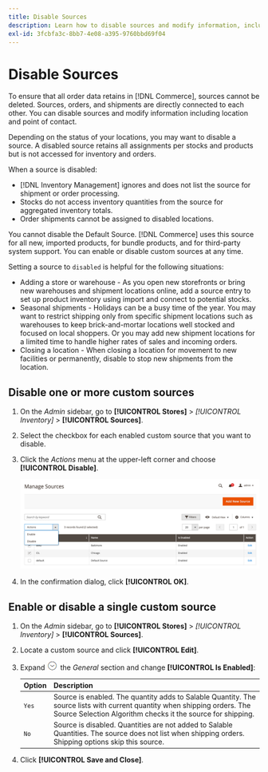 ```yaml
---
title: Disable Sources
description: Learn how to disable sources and modify information, including location and point of contact.
exl-id: 3fcbfa3c-8bb7-4e08-a395-9760bbd69f04
---
```

# Disable Sources

To ensure that all order data retains in [!DNL Commerce], sources cannot be deleted. Sources, orders, and shipments are directly connected to each other. You can disable sources and modify information including location and point of contact.

Depending on the status of your locations, you may want to disable a source. A disabled source retains all assignments per stocks and products but is not accessed for inventory and orders.

When a source is disabled:

- [!DNL Inventory Management] ignores and does not list the source for shipment or order processing.
- Stocks do not access inventory quantities from the source for aggregated inventory totals.
- Order shipments cannot be assigned to disabled locations.

You cannot disable the Default Source. [!DNL Commerce] uses this source for all new, imported products, for bundle products, and for third-party system support. You can enable or disable custom sources at any time.

Setting a source to `disabled` is helpful for the following situations:

- Adding a store or warehouse - As you open new storefronts or bring new warehouses and shipment locations online, add a source entry to set up product inventory using import and connect to potential stocks.
- Seasonal shipments - Holidays can be a busy time of the year. You may want to restrict shipping only from specific shipment locations such as warehouses to keep brick-and-mortar locations well stocked and focused on local shoppers. Or you may add new shipment locations for a limited time to handle higher rates of sales and incoming orders.
- Closing a location - When closing a location for movement to new facilities or permanently, disable to stop new shipments from the location.

## Disable one or more custom sources

1. On the _Admin_ sidebar, go to **[!UICONTROL Stores]** > _[!UICONTROL Inventory]_ > **[!UICONTROL Sources]**.

1. Select the checkbox for each enabled custom source that you want to disable.

1. Click the _Actions_ menu at the upper-left corner and choose **[!UICONTROL Disable]**.

   ![[!DNL Inventory Management] sources - Actions menu](assets/inventory-source-disable.png)

1. In the confirmation dialog, click **[!UICONTROL OK]**.

## Enable or disable a single custom source

1. On the _Admin_ sidebar, go to **[!UICONTROL Stores]** > _[!UICONTROL Inventory]_ > **[!UICONTROL Sources]**.

1. Locate a custom source and click **[!UICONTROL Edit]**.

1. Expand ![Expansion selector](../assets/icon-display-expand.png) the _General_ section and change **[!UICONTROL Is Enabled]**:

   | Option| Description |
   | ----- | ----- |
   | `Yes` | Source is enabled. The quantity adds to Salable Quantity. The source lists with current quantity when shipping orders. The Source Selection Algorithm checks it the source for shipping. |
   | `No` | Source is disabled. Quantities are not added to Salable Quantities. The source does not list when shipping orders. Shipping options skip this source. |

1. Click **[!UICONTROL Save and Close]**.
